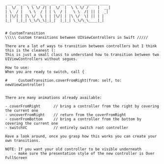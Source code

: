 
	 __  __ __  __  __ _ __  __ __  __  ______ ____
	|  \/  |  \ \ \/ /| |  \/  |  \ \ \/ /    |  __|
	| \  / |   \ \  / | | \  / |   \ \  /| || |  _|
	| |\/| | |\ \/  \ | | |\/| | |\ \/  \| || | |
	|_|  |_|_| \_\/\_\|_|_|  |_|_| \_\/\_\____|_|


	# CustomTransition
	\\\\\ Custom transitions between UIViewControllers in Swift /////

	There are a lot of ways to transition between controllers but I think this is the cleanest (:
	This is just a small class to understand how to transition between two UIViewControllers without segues.

	How to use: 
	When you are ready to switch, call {

	#     CustomTransition.coverFromRight(from: self, to: newViewController)


	There are many animations already available:

	- coverFromRight      // bring a controller from the right by covering the current one
	- uncoverFromRight    // return from the coverFromRight
	- coverFromBottom     // bring a controller from the bottom by covering the current one
	- switchVC            // entirely switch root controller

	Have a look around, once you grasp how this works you can create your own transitions.

	NOTE: If you want your old controller to be visible underneath 
		- make sure the presentation style of the new controller is Over FullScreen

